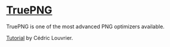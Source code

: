# [TruePNG](https://chocolatey.org/packages/truepng)


TruePNG is one of the most advanced PNG optimizers available.

[Tutorial](https://css-ig.net/articles/truepng.php) by Cédric Louvrier.
